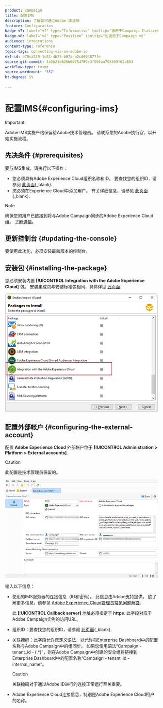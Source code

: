 ```yaml
---
product: campaign
title: 配置IMS
description: 了解如何通过Adobe ID连接
feature: Configuration
badge-v7: label="v7" type="Informative" tooltip="适用于Campaign Classicv7"
badge-v8: label="v8" type="Positive" tooltip="也适用于Campaign v8"
audience: integrations
content-type: reference
topic-tags: connecting-via-an-adobe-id
exl-id: b70ca220-1c81-4b23-b07a-a2cd694877fe
source-git-commit: 3a9b21d626b60754789c3f594ba798309f62a553
workflow-type: tm+mt
source-wordcount: '357'
ht-degree: 5%

---
```


# 配置IMS{#configuring-ims}



>[!IMPORTANT]
>
>Adobe IMS实施严格保留给Adobe技术管理员。 请联系您的Adobe执行官，以开始实施流程。

## 先决条件 {#prerequisites}

要与IMS集成，请执行以下操作：

* 您必须具有Adobe Experience Cloud组织名称和ID。 要查找您的组织ID，请参阅 [此页面](https://experienceleague.adobe.com/docs/core-services/interface/administration/organizations.html?lang=zh-Hans){_blank}.
* 您必须在Experience Cloud中添加用户。 有关详细信息，请参见 [此页面](https://experienceleague.adobe.com/docs/core-services/interface/administration/admin-getting-started.html){_blank}.

>[!NOTE]
>
>确保您的用户已链接到将与Adobe Campaign同步的Adobe Experience Cloud组。 [了解详情](#configuring-the-external-account)。

## 更新控制台 {#updating-the-console}

要使用此功能，必须安装最新版本的控制台。

## 安装包 {#installing-the-package}

您必须安装内置 **[!UICONTROL Integration with the Adobe Experience Cloud]** 包。 安装集成包与安装标准包相同，具体详见 [此页面](../../installation/using/installing-campaign-standard-packages.md).

![](assets/ims_6.png)

## 配置外部帐户 {#configuring-the-external-account}

配置 **Adobe Experience Cloud** 外部帐户位于 **[!UICONTROL Administration > Platform > External accounts]**.

>[!CAUTION]
>
>此配置是技术管理员保留的。

![](assets/ims_5.png)

输入以下信息：

* 使用的IMS服务器的连接信息（ID和密码）。 此信息由Adobe支持提供。 欲了解更多信息，请参见 [Adobe Experience Cloud管理员常见问题解答](https://experienceleague.adobe.com/docs/core-services/interface/manage-users-and-products/faq.html).

  此 **[!UICONTROL Callback server]** 地址必须指定于 **https**. 此字段对应于Adobe Campaign实例的访问URL。

* 组织ID：要查找您的组织ID，请参阅 [此页面](https://experienceleague.adobe.com/docs/core-services/interface/administration/organizations.html?lang=zh-Hans){_blank}.
* 关联掩码：此字段允许您定义语法，以允许将Enterprise Dashboard中的配置名称与Adobe Campaign中的组同步。 如果您使用语法“Campaign - tenant_id - (.&#42;)”，则在Adobe Campaign中创建的安全组将链接到Enterprise Dashboard中的配置名称“Campaign - tenant_id - internal_name”。

  >[!CAUTION]
  >
  >关联掩码对于通过Adobe ID进行的连接正常运行至关重要。

* Adobe Experience Cloud连接信息，特别是Adobe Experience Cloud租户的名称。
